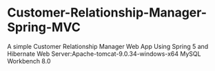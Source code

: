 # Customer-Relationship-Manager-Spring-MVC
A simple Customer Relationship Manager Web App Using Spring 5 and Hibernate
Web Server:Apache-tomcat-9.0.34-windows-x64
MySQL Workbench 8.0
